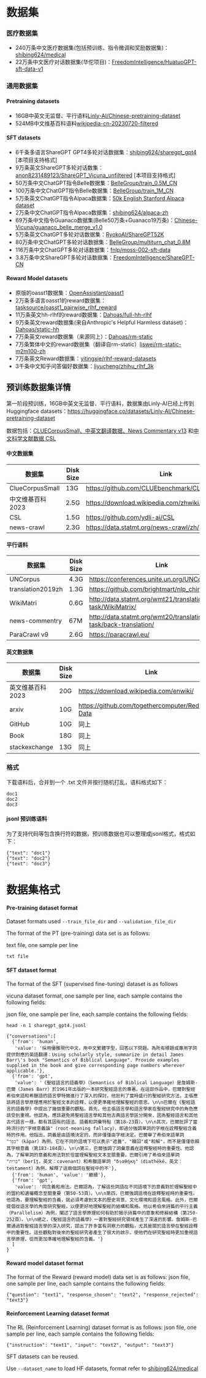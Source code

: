 # 数据集


### 医疗数据集

- 240万条中文医疗数据集(包括预训练、指令微调和奖励数据集)：[shibing624/medical](https://huggingface.co/datasets/shibing624/medical)
- 22万条中文医疗对话数据集(华佗项目)：[FreedomIntelligence/HuatuoGPT-sft-data-v1](https://huggingface.co/datasets/FreedomIntelligence/HuatuoGPT-sft-data-v1)

### 通用数据集

#### Pretraining datasets
- 16GB中英文无监督、平行语料[Linly-AI/Chinese-pretraining-dataset](https://huggingface.co/datasets/Linly-AI/Chinese-pretraining-dataset)
- 524MB中文维基百科语料[wikipedia-cn-20230720-filtered](https://huggingface.co/datasets/pleisto/wikipedia-cn-20230720-filtered)
#### SFT datasets
- 6千条多语言ShareGPT GPT4多轮对话数据集：[shibing624/sharegpt_gpt4](https://huggingface.co/datasets/shibing624/sharegpt_gpt4) [本项目支持格式]
- 9万条英文ShareGPT多轮对话数集：[anon8231489123/ShareGPT_Vicuna_unfiltered](https://huggingface.co/datasets/anon8231489123/ShareGPT_Vicuna_unfiltered) [本项目支持格式]
- 50万条中文ChatGPT指令Belle数据集：[BelleGroup/train_0.5M_CN](https://huggingface.co/datasets/BelleGroup/train_0.5M_CN)
- 100万条中文ChatGPT指令Belle数据集：[BelleGroup/train_1M_CN](https://huggingface.co/datasets/BelleGroup/train_1M_CN)
- 5万条英文ChatGPT指令Alpaca数据集：[50k English Stanford Alpaca dataset](https://github.com/tatsu-lab/stanford_alpaca#data-release)
- 2万条中文ChatGPT指令Alpaca数据集：[shibing624/alpaca-zh](https://huggingface.co/datasets/shibing624/alpaca-zh)
- 69万条中文指令Guanaco数据集(Belle50万条+Guanaco19万条)：[Chinese-Vicuna/guanaco_belle_merge_v1.0](https://huggingface.co/datasets/Chinese-Vicuna/guanaco_belle_merge_v1.0)
- 5万条英文ChatGPT多轮对话数据集：[RyokoAI/ShareGPT52K](https://huggingface.co/datasets/RyokoAI/ShareGPT52K)
- 80万条中文ChatGPT多轮对话数据集：[BelleGroup/multiturn_chat_0.8M](https://huggingface.co/datasets/BelleGroup/multiturn_chat_0.8M)
- 116万条中文ChatGPT多轮对话数据集：[fnlp/moss-002-sft-data](https://huggingface.co/datasets/fnlp/moss-002-sft-data)
- 3.8万条中文ShareGPT多轮对话数据集：[FreedomIntelligence/ShareGPT-CN](https://huggingface.co/datasets/FreedomIntelligence/ShareGPT-CN)

#### Reward Model datasets
- 原版的oasst1数据集：[OpenAssistant/oasst1](https://huggingface.co/datasets/OpenAssistant/oasst1)
- 2万条多语言oasst1的reward数据集：[tasksource/oasst1_pairwise_rlhf_reward](https://huggingface.co/datasets/tasksource/oasst1_pairwise_rlhf_reward)
- 11万条英文hh-rlhf的reward数据集：[Dahoas/full-hh-rlhf](https://huggingface.co/datasets/Dahoas/full-hh-rlhf)
- 9万条英文reward数据集(来自Anthropic's Helpful Harmless dataset)：[Dahoas/static-hh](https://huggingface.co/datasets/Dahoas/static-hh)
- 7万条英文reward数据集（来源同上）：[Dahoas/rm-static](https://huggingface.co/datasets/Dahoas/rm-static)
- 7万条繁体中文的reward数据集（翻译自rm-static）[liswei/rm-static-m2m100-zh](https://huggingface.co/datasets/liswei/rm-static-m2m100-zh)
- 7万条英文Reward数据集：[yitingxie/rlhf-reward-datasets](https://huggingface.co/datasets/yitingxie/rlhf-reward-datasets)
- 3千条中文知乎问答偏好数据集：[liyucheng/zhihu_rlhf_3k](https://huggingface.co/datasets/liyucheng/zhihu_rlhf_3k)

## 预训练数据集详情

第一阶段预训练，16GB中英文无监督、平行语料，数据集由Linly-AI已经上传到Huggingface datasets：https://huggingface.co/datasets/Linly-AI/Chinese-pretraining-dataset

数据包括：[CLUECorpusSmall、中英文翻译数据、News Commentary v13](https://github.com/dbiir/UER-py/wiki/%E9%A2%84%E8%AE%AD%E7%BB%83%E6%95%B0%E6%8D%AE) 和[中文科学文献数据 CSL](https://github.com/ydli-ai/CSL)

#### 中文数据集
数据集 | Disk Size | Link
-- | -- | --
ClueCorpusSmall | 13G | https://github.com/CLUEbenchmark/CLUECorpus2020
中文维基百科 2023 | 2.5G | https://download.wikipedia.com/zhwiki/
CSL | 1.5G | https://github.com/ydli-ai/CSL
news-crawl | 2.3G | https://data.statmt.org/news-crawl/zh/

#### 平行语料


数据集 | Disk Size | Link
-- | -- | --
UNCorpus | 4.3G | https://conferences.unite.un.org/UNCorpus
translation2019zh | 1.3G | https://github.com/brightmart/nlp_chinese_corpus
WikiMatri | 0.6G | http://data.statmt.org/wmt21/translation-task/WikiMatrix/
news-commentry | 67M | http://data.statmt.org/wmt20/translation-task/back-translation/
ParaCrawl v9 | 2.6G | https://paracrawl.eu/

#### 英文数据集


数据集 | Disk Size | Link
-- | -- | --
英文维基百科 2023 | 20G | https://download.wikipedia.com/enwiki/
arxiv | 10G | https://github.com/togethercomputer/RedPajama-Data
GitHub | 10G | 同上
Book | 18G | 同上
stackexchange | 13G | 同上

### 格式
下载语料后，合并到一个 .txt 文件并按行随机打乱，语料格式如下：
```
doc1
doc2
doc3
```
#### jsonl 预训练语料
为了支持代码等包含换行符的数据，预训练数据也可以整理成jsonl格式，格式如下：
```
{"text": "doc1"}
{"text": "doc2"}
{"text": "doc3"}
```


# 数据集格式
#### Pre-training dataset format

Dataset formats used `--train_file_dir` and `--validation_file_dir`

The format of the PT (pre-training) data set is as follows:

text file, one sample per line
```
txt file
```

#### SFT dataset format
The format of the SFT (supervised fine-tuning) dataset is as follows

vicuna dataset format, one sample per line, each sample contains the following fields:

json file, one sample per line, each sample contains the following fields:
```
head -n 1 sharegpt_gpt4.jsonl

{"conversations":[
  {'from': 'human',
   'value': '採用優雅現代中文，用中文繁體字型，回答以下問題。為所有標題或專用字詞提供對應的英語翻譯：Using scholarly style, summarize in detail James Barr\'s book "Semantics of Biblical Language". Provide examples supplied in the book and give corresponding page numbers wherever applicable.'},
  {'from': 'gpt',
   'value': '《聖經語言的語義學》（Semantics of Biblical Language）是詹姆斯·巴爾（James Barr）於1961年出版的一本研究聖經語言的專著。在這部作品中，巴爾對聖經希伯來語和希臘語的語言學特徵進行了深入的探討，他批判了當時盛行的聖經研究方法，主張應該將語言學原理應用於聖經文本的詮釋，以便更準確地理解聖經的意思。\n\n巴爾在《聖經語言的語義學》中提出了幾個重要的觀點。首先，他主張語言學和語言學家在聖經研究中的角色應該受到重視。他認為，應該避免將聖經語言學和其他古典語言學區分開來，因為聖經語言和其他古代語言一樣，都有其固有的語法、語義和詞彙特點（第18-23頁）。\n\n其次，巴爾批評了當時流行的"字根意義論"（root-meaning fallacy），即過分強調單詞的字根在詮釋聖經含義時的作用。他指出，詞義是由語境決定的，而非僅僅由字根決定。巴爾舉了希伯來語單詞 "כפר"（kāpar）為例，它在不同的語境下可以表示"遮蓋"、"贖回"或"和解"，而不是僅僅依賴其字根意義（第183-184頁）。\n\n第三，巴爾強調了詞彙意義在詮釋聖經時的重要性。他認為，了解單詞的意義和用法對於恰當理解聖經文本至關重要。巴爾引用了希伯來語單詞 "ברית"（berîṯ，英文：covenant）和希臘語單詞 "διαθήκη"（diathēkē，英文：testament）為例，解釋了這兩個詞在聖經中的不'},
  {'from': 'human', 'value': '繼續'},
  {'from': 'gpt',
   'value': '同含義和用法。巴爾認為，了解這些詞語在不同語境下的意義對於理解聖經中的盟約和遺囑概念至關重要（第50-53頁）。\n\n第四，巴爾強調語境在詮釋聖經時的重要性。他認為，要理解聖經的含義，就必須考慮到文本的歷史背景、文化環境和語言風格。此外，巴爾提倡從語言學的角度研究聖經，以便更好地理解聖經的結構和風格。他以希伯來詩篇的平行主義（Parallelism）為例，闡述了語言學原理如何有助於揭示詩篇中的意象和修辭結構（第250-252頁）。\n\n總之，《聖經語言的語義學》一書對聖經研究領域產生了深遠的影響。詹姆斯·巴爾通過對聖經語言學的深入研究，提出了許多富有洞察力的觀點，尤其是關於語言學在聖經詮釋中的重要性。這些觀點對後來的聖經研究者產生了很大的啟示，使他們在研究聖經時更加重視語言學原理，從而更加準確地理解聖經的含義。'}
  ]
}
```

#### Reward model dataset format
The format of the Reward (reward model) data set is as follows:
json file, one sample per line, each sample contains the following fields:
```
{"question": "text1", "response_chosen": "text2", "response_rejected": "text3"}
```


#### Reinforcement Learning dataset format
The RL (Reinforcement Learning) dataset format is as follows:
json file, one sample per line, each sample contains the following fields:
```
{"instruction": "text1", "input": "text2", "output": "text3"}
```

SFT datasets can be reused.


Use `--dataset_name` to load HF datasets, format refer to [shibing624/medical](https://huggingface.co/datasets/shibing624/medical)
